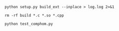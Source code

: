 

```
python setup.py build_ext --inplace > log.log 2>&1
```

```
rm -rf build *.c *.so *.cpp
```

```
python test_comphom.py 
```